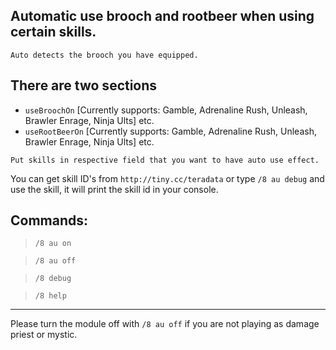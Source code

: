 ## Automatic use brooch and rootbeer when using certain skills.
`Auto detects the brooch you have equipped.`

## There are two sections
* `useBroochOn`   [Currently supports: Gamble, Adrenaline Rush, Unleash, Brawler Enrage, Ninja Ults] etc.
* `useRootBeerOn` [Currently supports: Gamble, Adrenaline Rush, Unleash, Brawler Enrage, Ninja Ults] etc.   

`Put skills in respective field that you want to have auto use effect.`

You can get skill ID's from `http://tiny.cc/teradata` or type `/8 au debug`
and use the skill, it will print the skill id in your console.

## Commands: 
> `/8 au on`

> `/8 au off`

> `/8 debug`

> `/8 help`

---
Please turn the module off with `/8 au off` if you are not playing as damage priest or mystic.
